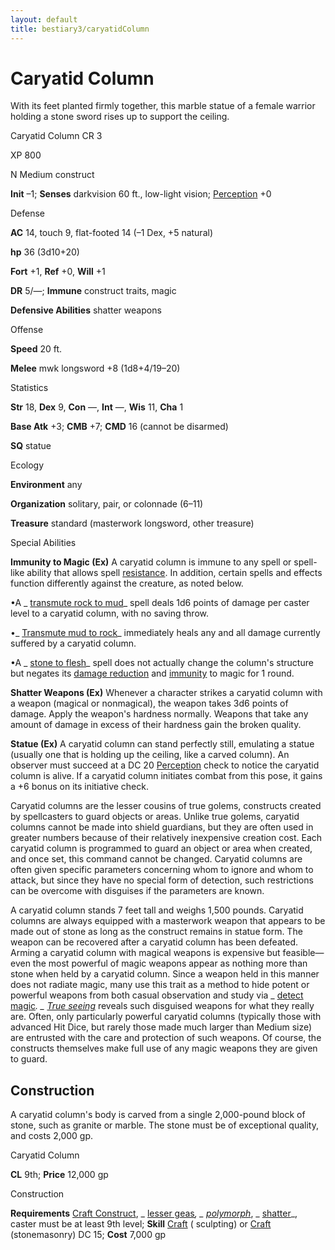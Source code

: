 ```yaml
---
layout: default
title: bestiary3/caryatidColumn
---
```

# Caryatid Column

With its feet planted firmly together, this marble statue of a female warrior holding a stone sword rises up to support the ceiling.

Caryatid Column CR 3

XP 800

N Medium construct

**Init** –1; **Senses** darkvision 60 ft., low-light vision; [Perception](skill_dir/perception#_perception) +0

Defense

**AC** 14, touch 9, flat-footed 14 (–1 Dex, +5 natural)

**hp** 36 (3d10+20)

**Fort** +1, **Ref** +0, **Will** +1

**DR** 5/—; **Immune** construct traits, magic

**Defensive Abilities** shatter weapons

Offense

**Speed** 20 ft.

**Melee** mwk longsword +8 (1d8+4/19–20)

Statistics

**Str** 18, **Dex** 9, **Con** —, **Int** —, **Wis** 11, **Cha** 1

**Base Atk** +3; **CMB** +7; **CMD** 16 (cannot be disarmed)

**SQ** statue

Ecology

**Environment** any

**Organization** solitary, pair, or colonnade (6–11)

**Treasure** standard (masterwork longsword, other treasure)

Special Abilities

**Immunity to Magic (Ex)** A caryatid column is immune to any spell or spell-like ability that allows spell [resistance](monster_dir/universalMonsterRules#_resistance). In addition, certain spells and effects function differently against the creature, as noted below.

•A _ [transmute rock to mud](spells/transmuteRockToMud#_transmute-rock-to-mud)_ spell deals 1d6 points of damage per caster level to a caryatid column, with no saving throw.

•_ [Transmute mud to rock](spell_dir/transmuteMudToRock#_transmute-mud-to-rock)_ immediately heals any and all damage currently suffered by a caryatid column.

•A _ [stone to flesh](spells/stoneToFlesh#_stone-to-flesh)_ spell does not actually change the column's structure but negates its [damage reduction](monster_dir/universalMonsterRules#_damage-reduction-(ex-or-su)) and [immunity](monsters/universalMonsterRules#_immunity-(ex-or-su)) to magic for 1 round.

**Shatter Weapons (Ex)** Whenever a character strikes a caryatid column with a weapon (magical or nonmagical), the weapon takes 3d6 points of damage. Apply the weapon's hardness normally. Weapons that take any amount of damage in excess of their hardness gain the broken quality.

**Statue (Ex)** A caryatid column can stand perfectly still, emulating a statue (usually one that is holding up the ceiling, like a carved column). An observer must succeed at a DC 20 [Perception](skill_dir/perception#_perception) check to notice the caryatid column is alive. If a caryatid column initiates combat from this pose, it gains a +6 bonus on its initiative check.

Caryatid columns are the lesser cousins of true golems, constructs created by spellcasters to guard objects or areas. Unlike true golems, caryatid columns cannot be made into shield guardians, but they are often used in greater numbers because of their relatively inexpensive creation cost. Each caryatid column is programmed to guard an object or area when created, and once set, this command cannot be changed. Caryatid columns are often given specific parameters concerning whom to ignore and whom to attack, but since they have no special form of detection, such restrictions can be overcome with disguises if the parameters are known.

A caryatid column stands 7 feet tall and weighs 1,500 pounds. Caryatid columns are always equipped with a masterwork weapon that appears to be made out of stone as long as the construct remains in statue form. The weapon can be recovered after a caryatid column has been defeated. Arming a caryatid column with magical weapons is expensive but feasible—even the most powerful of magic weapons appear as nothing more than stone when held by a caryatid column. Since a weapon held in this manner does not radiate magic, many use this trait as a method to hide potent or powerful weapons from both casual observation and study via _ [detect magic](spells/detectMagic#_detect-magic)_. _ [True seeing](spell_dir/trueSeeing#_true-seeing)_ reveals such disguised weapons for what they really are. Often, only particularly powerful caryatid columns (typically those with advanced Hit Dice, but rarely those made much larger than Medium size) are entrusted with the care and protection of such weapons. Of course, the constructs themselves make full use of any magic weapons they are given to guard.

## Construction

A caryatid column's body is carved from a single 2,000-pound block of stone, such as granite or marble. The stone must be of exceptional quality, and costs 2,000 gp.

Caryatid Column

**CL** 9th; **Price** 12,000 gp

Construction

**Requirements** [Craft Construct](monsters/monsterFeats#_craft-construct), _ [lesser geas](spell_dir/geasQuest#_geas-lesser)_, _ [polymorph](spells/polymorph#_polymorph)_, _ [shatter](spell_dir/shatter#_shatter)_, caster must be at least 9th level; **Skill** [Craft](skills/craft#_craft) ( sculpting) or [Craft](skill_dir/craft#_craft) (stonemasonry) DC 15; **Cost** 7,000 gp

